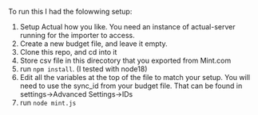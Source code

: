 To run this I had the folowwing setup:

1. Setup Actual how you like. You need an instance of actual-server running for the importer to access.
2. Create a new budget file, and leave it empty.
2. Clone this repo, and cd into it
3. Store csv file in this direcotory that you exported from Mint.com
4. run `npm install`.  (I tested with node18)
5. Edit all the variables at the top of the file to match your setup.  You will need to use the sync_id from your budget file.  That can be found in settings->Advanced Settings->IDs
6. run `node mint.js`
